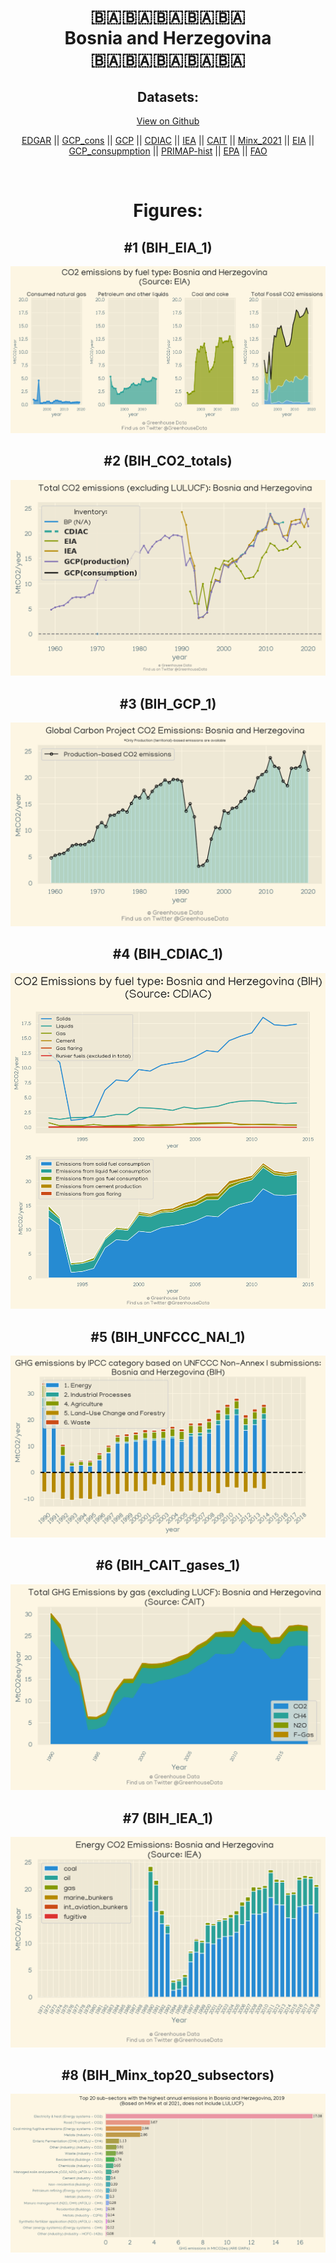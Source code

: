 
<center>
<h1 align="center">
🇧🇦🇧🇦🇧🇦🇧🇦🇧🇦
<br>
Bosnia and Herzegovina
<br>
🇧🇦🇧🇦🇧🇦🇧🇦🇧🇦
</h1>
<h2>Datasets:</h2>
<p><a href="https://github.com/dquintani/Greenhouse-Data/tree/master/country_data/BIH_Bosnia and Herzegovina/data">View on Github</a>
<br></p><p><a href="data/BIH_EDGAR.csv">EDGAR</a> || <a href="data/BIH_GCP_cons.csv">GCP_cons</a> || <a href="data/BIH_GCP.csv">GCP</a> || <a href="data/BIH_CDIAC.csv">CDIAC</a> || <a href="data/BIH_IEA.csv">IEA</a> || <a href="data/BIH_CAIT.csv">CAIT</a> || <a href="data/BIH_Minx_2021.csv">Minx_2021</a> || <a href="data/BIH_EIA.csv">EIA</a> || <a href="data/BIH_GCP_consupmption.csv">GCP_consupmption</a> || <a href="data/BIH_PRIMAP-hist.csv">PRIMAP-hist</a> || <a href="data/BIH_EPA.csv">EPA</a> || <a href="data/BIH_FAO.csv">FAO</a></p><p><br></p>
<h1>Figures:</h1><h2>#1 (BIH_EIA_1)</h2>
<p><img alt="" src="figures/BIH_EIA_1.png" /></p><h2>#2 (BIH_CO2_totals)</h2>
<p><img alt="" src="figures/BIH_CO2_totals.png" /></p><h2>#3 (BIH_GCP_1)</h2>
<p><img alt="" src="figures/BIH_GCP_1.png" /></p><h2>#4 (BIH_CDIAC_1)</h2>
<p><img alt="" src="figures/BIH_CDIAC_1.png" /></p><h2>#5 (BIH_UNFCCC_NAI_1)</h2>
<p><img alt="" src="figures/BIH_UNFCCC_NAI_1.png" /></p><h2>#6 (BIH_CAIT_gases_1)</h2>
<p><img alt="" src="figures/BIH_CAIT_gases_1.png" /></p><h2>#7 (BIH_IEA_1)</h2>
<p><img alt="" src="figures/BIH_IEA_1.png" /></p><h2>#8 (BIH_Minx_top20_subsectors)</h2>
<p><img alt="" src="figures/BIH_Minx_top20_subsectors.png" /></p>